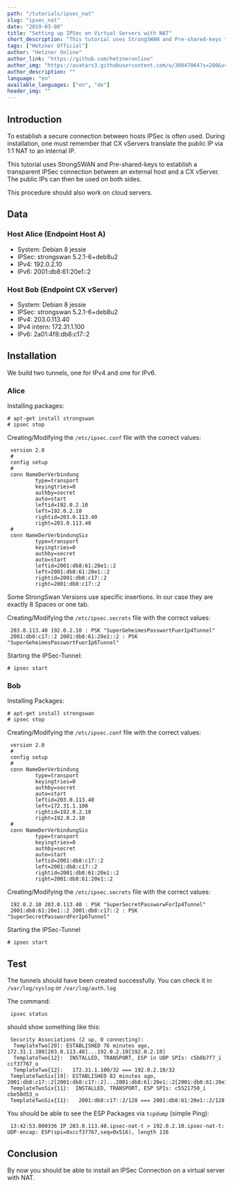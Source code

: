 ```yaml
---
path: "/tutorials/ipsec_nat"
slug: "ipsec_nat"
date: "2019-03-08"
title: "Setting up IPSec on Virtual Servers with NAT"
short_description: "This tutorial uses StrongSWAN and Pre-shared-keys to establish a transparent IPSec connection between an external host and a CX vServer."
tags: ["Hetzner Official"]
author: "Hetzner Online"
author_link: "https://github.com/hetzneronline"
author_img: "https://avatars3.githubusercontent.com/u/30047064?s=200&v=4"
author_description: ""
language: "en"
available_languages: ["en", "de"]
header_img: ""
---
```



## Introduction

To establish a secure connection between hosts IPSec is often used. During installation, one must remember that CX vServers translate the public IP via 1:1 NAT to an internal IP.

This tutorial uses StrongSWAN and Pre-shared-keys to establish a transparent IPSec connection between an external host and a CX vServer. The public IPs can then be used on both sides.

This procedure should also work on cloud servers.

## Data

### Host Alice (Endpoint Host A)

* System: Debian 8 jessie
* IPSec: strongswan 5.2.1-6+deb8u2
* IPv4: 192.0.2.10
* IPv6: 2001:db8:61:20e1::2 

### Host Bob (Endpoint CX vServer)

* System: Debian 8 jessie
* IPSec: strongswan 5.2.1-6+deb8u2
* IPv4: 203.0.113.40
* IPv4 intern: 172.31.1.100
* IPv6: 2a01:4f8:db8:c17::2 

## Installation

We build two tunnels, one for IPv4 and one for IPv6.

### Alice

Installing packages:

```
# apt-get install strongswan
# ipsec stop
```

Creating/Modifying the  `/etc/ipsec.conf` file with the correct values:

```
 version 2.0
 #
 config setup
 #
 conn NameDerVerbindung
         type=transport
         keyingtries=0
         authby=secret
         auto=start
         leftid=192.0.2.10
         left=192.0.2.10
         rightid=203.0.113.40
         right=203.0.113.40
 #
 conn NameDerVerbindungSix
         type=transport
         keyingtries=0
         authby=secret
         auto=start
         leftid=2001:db8:61:20e1::2
         left=2001:db8:61:20e1::2
         rightid=2001:db8:c17::2
         right=2001:db8:c17::2
```

Some StrongSwan Versions use specific insertions. In our case they are exactly 8 Spaces or one tab.

Creating/Modifying the  `/etc/ipsec.secrets` file with the correct values:

```
 203.0.113.40 192.0.2.10 : PSK "SuperGeheimesPasswortFuerIp4Tunnel"
 2001:db8:c17::2 2001:db8:61:20e1::2 : PSK "SuperGeheimesPasswortFuerIp6Tunnel"
```

Starting the IPSec-Tunnel:

`# ipsec start`

### Bob

Installing Packages:

```
# apt-get install strongswan
# ipsec stop
```

Creating/Modifying the  `/etc/ipsec.conf` file with the correct values:

```
 version 2.0
 #
 config setup
 #
 conn NameDerVerbindung
         type=transport
         keyingtries=0
         authby=secret
         auto=start
         leftid=203.0.113.40
         left=172.31.1.100
         rightid=192.0.2.10
         right=192.0.2.10
 #
 conn NameDerVerbindungSix
         type=transport
         keyingtries=0
         authby=secret
         auto=start
         leftid=2001:db8:c17::2
         left=2001:db8:c17::2
         rightid=2001:db8:61:20e1::2
         right=2001:db8:61:20e1::2
```

Creating/Modifying the  `/etc/ipsec.secrets` file with the correct values:

```
 192.0.2.10 203.0.113.40 : PSK "SuperSecretPassworwForIp4Tunnel"
 2001:db8:61:20e1::2 2001:db8:c17::2 : PSK "SuperSecretPasswordForIp6Tunnel"
```

Starting the IPSec-Tunnel

`# ipsec start`

## Test

The tunnels should have been created successfully. You can check it in `/var/log/syslog` or `/var/log/auth.log`

The command:

` ipsec status`

should show something like this:

```
 Security Associations (2 up, 0 connecting):
  TemplateTwo[20]: ESTABLISHED 76 minutes ago, 172.31.1.100[203.0.113.40]...192.0.2.10[192.0.2.10]
  TemplateTwo{12}:  INSTALLED, TRANSPORT, ESP in UDP SPIs: c5b8b7f7_i ccf37767_o
  TemplateTwo{12}:   172.31.1.100/32 === 192.0.2.10/32
 TemplateTwoSix[19]: ESTABLISHED 82 minutes ago, 2001:db8:c17::2[2001:db8:c17::2]...2001:db8:61:20e1::2[2001:db8:61:20e1::2]
 TemplateTwoSix{11}:  INSTALLED, TRANSPORT, ESP SPIs: c5521750_i cbe50d53_o
 TemplateTwoSix{11}:   2001:db8:c17::2/128 === 2001:db8:61:20e1::2/128
```

You should be able to see the ESP Packages via `tcpdump` (simple Ping):

```
 13:42:53.000336 IP 203.0.113.40.ipsec-nat-t > 192.0.2.10.ipsec-nat-t: UDP-encap: ESP(spi=0xccf37767,seq=0x516), length 116
```

## Conclusion

By now you should be able to install an IPSec Connection on a virtual server with NAT.
